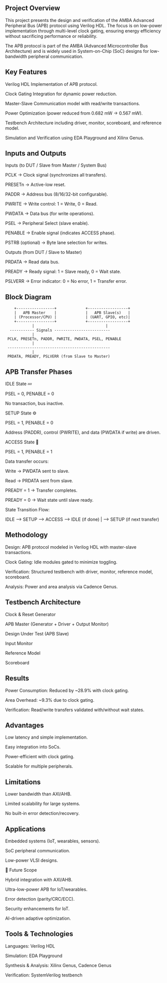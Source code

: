 ## Project Overview

This project presents the design and verification of the AMBA Advanced Peripheral Bus (APB) protocol using Verilog HDL.
The focus is on low-power implementation through multi-level clock gating, ensuring energy efficiency without sacrificing performance or reliability.

The APB protocol is part of the AMBA (Advanced Microcontroller Bus Architecture) and is widely used in System-on-Chip (SoC) designs for low-bandwidth peripheral communication.

## Key Features

Verilog HDL Implementation of APB protocol.

Clock Gating Integration for dynamic power reduction.

Master-Slave Communication model with read/write transactions.

Power Optimization (power reduced from 0.682 mW → 0.567 mW).

Testbench Architecture including driver, monitor, scoreboard, and reference model.

Simulation and Verification using EDA Playground and Xilinx Genus.

## Inputs and Outputs
Inputs (to DUT / Slave from Master / System Bus)

PCLK → Clock signal (synchronizes all transfers).

PRESETn → Active-low reset.

PADDR → Address bus (8/16/32-bit configurable).

PWRITE → Write control: 1 = Write, 0 = Read.

PWDATA → Data bus (for write operations).

PSEL → Peripheral Select (slave enable).

PENABLE → Enable signal (indicates ACCESS phase).

PSTRB (optional) → Byte lane selection for writes.

Outputs (from DUT / Slave to Master)

PRDATA → Read data bus.

PREADY → Ready signal: 1 = Slave ready, 0 = Wait state.

PSLVERR → Error indicator: 0 = No error, 1 = Transfer error.

## Block Diagram
        +-----------------+             +------------------+
        |   APB Master    |             |   APB Slave(s)   |
        | (Processor/CPU) |             | (UART, GPIO, etc)|
        +-----------------+             +------------------+
                |                                |
      ----------- Signals -------------------------
                |
     PCLK, PRESETn, PADDR, PWRITE, PWDATA, PSEL, PENABLE
                |
     ----------------------------------------------
                |
     PRDATA, PREADY, PSLVERR (from Slave to Master)

## APB Transfer Phases

IDLE State 💤

PSEL = 0, PENABLE = 0

No transaction, bus inactive.

SETUP State ⚙️

PSEL = 1, PENABLE = 0

Address (PADDR), control (PWRITE), and data (PWDATA if write) are driven.

ACCESS State 🚦

PSEL = 1, PENABLE = 1

Data transfer occurs:

Write → PWDATA sent to slave.

Read → PRDATA sent from slave.

PREADY = 1 → Transfer completes.

PREADY = 0 → Wait state until slave ready.

State Transition Flow:

IDLE  -->  SETUP  -->  ACCESS  -->  IDLE (if done)
                          |
                          -->  SETUP (if next transfer)

## Methodology

Design: APB protocol modeled in Verilog HDL with master-slave transactions.

Clock Gating: Idle modules gated to minimize toggling.

Verification: Structured testbench with driver, monitor, reference model, scoreboard.

Analysis: Power and area analysis via Cadence Genus.

## Testbench Architecture

Clock & Reset Generator

APB Master (Generator + Driver + Output Monitor)

Design Under Test (APB Slave)

Input Monitor

Reference Model

Scoreboard

## Results

Power Consumption: Reduced by ~28.9% with clock gating.

Area Overhead: ~9.3% due to clock gating.

Verification: Read/write transfers validated with/without wait states.

## Advantages

Low latency and simple implementation.

Easy integration into SoCs.

Power-efficient with clock gating.

Scalable for multiple peripherals.

## Limitations

Lower bandwidth than AXI/AHB.

Limited scalability for large systems.

No built-in error detection/recovery.

 ## Applications

Embedded systems (IoT, wearables, sensors).

SoC peripheral communication.

Low-power VLSI designs.

🔮 Future Scope

Hybrid integration with AXI/AHB.

Ultra-low-power APB for IoT/wearables.

Error detection (parity/CRC/ECC).

Security enhancements for IoT.

AI-driven adaptive optimization.

## Tools & Technologies

Languages: Verilog HDL

Simulation: EDA Playground

Synthesis & Analysis: Xilinx Genus, Cadence Genus

Verification: SystemVerilog testbench
